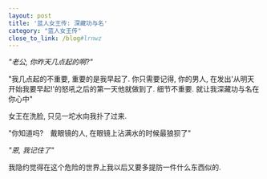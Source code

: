 ```yaml
---
layout: post
title: '蓝人女王传: 深藏功与名'
category: "蓝人女王传"
close_to_link: /blog#lrnwz
---
```


*"老公, 你昨天几点起的啊?"*

"我几点起的不重要, 重要的是我早起了. 你只需要记得, 你的男人, 在发出'从明天开始我要早起!'的怒吼之后的第一天他就做到了. 细节不重要. 就让我深藏功与名在你心中"

女王在洗脸, 只见一坨水向我扑了过来.

"你知道吗?　戴眼镜的人, 在眼镜上沾满水的时候最狼狈了"

*"恩, 我记住了"*

我隐约觉得在这个危险的世界上我以后又要多提防一件什么东西似的.
